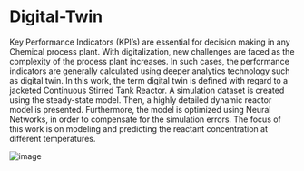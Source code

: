 # Digital-Twin

Key Performance Indicators (KPI’s) are essential for decision making in any Chemical process plant. With digitalization, new challenges are faced as the complexity of the process plant increases. In such cases, the performance indicators are generally calculated using deeper analytics technology such as digital twin. In this work, the term digital twin is defined with regard to a jacketed Continuous Stirred Tank Reactor. A simulation dataset is created using the steady-state model. Then, a highly detailed dynamic reactor model is presented. Furthermore, the model is optimized using Neural Networks, in order to compensate for the simulation errors. The focus of this work is on modeling and predicting the reactant concentration at different temperatures. 

![image](https://user-images.githubusercontent.com/76917638/168315182-ae1a9e57-09ec-4ed0-93d9-f9915238ce57.png)
